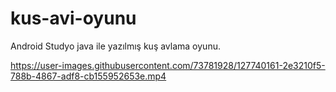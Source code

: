 # kus-avi-oyunu
Android Studyo java ile yazılmış kuş avlama oyunu.

https://user-images.githubusercontent.com/73781928/127740161-2e3210f5-788b-4867-adf8-cb155952653e.mp4
